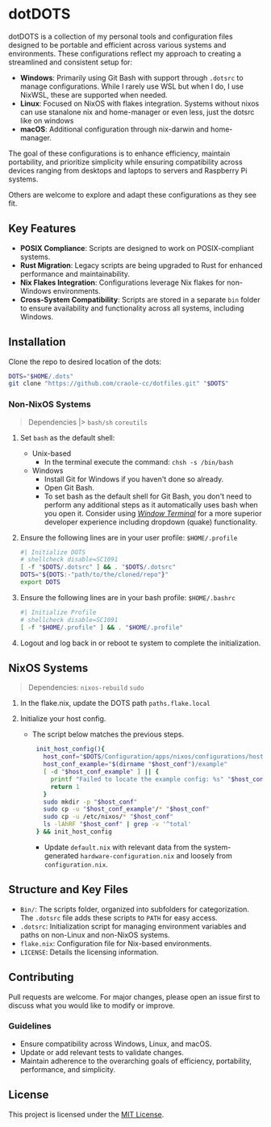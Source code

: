 # dotDOTS

dotDOTS is a collection of my personal tools and configuration files designed to be portable and efficient across various systems and environments. These configurations reflect my approach to creating a streamlined and consistent setup for:

- **Windows**: Primarily using Git Bash with support through `.dotsrc` to manage configurations. While I rarely use WSL but when I do, I use NixWSL, these are supported when needed.
- **Linux**: Focused on NixOS with flakes integration. Systems without nixos can use stanalone nix and home-manager or even less, just the dotsrc like on windows
- **macOS**: Additional configuration through nix-darwin and home-manager.

The goal of these configurations is to enhance efficiency, maintain portability, and prioritize simplicity while ensuring compatibility across devices ranging from desktops and laptops to servers and Raspberry Pi systems.

Others are welcome to explore and adapt these configurations as they see fit.

## Key Features

- **POSIX Compliance**: Scripts are designed to work on POSIX-compliant systems.
- **Rust Migration**: Legacy scripts are being upgraded to Rust for enhanced performance and maintainability.
- **Nix Flakes Integration**: Configurations leverage Nix flakes for non-Windows environments.
- **Cross-System Compatibility**: Scripts are stored in a separate `bin` folder to ensure availability and functionality across all systems, including Windows.

## Installation

Clone the repo to desired location of the dots:

```sh
DOTS="$HOME/.dots"
git clone "https://github.com/craole-cc/dotfiles.git" "$DOTS"
```

### Non-NixOS Systems

> Dependencies |> `bash/sh` `coreutils`

1. Set `bash` as the default shell:
   - Unix-based
     - In the terminal execute the command: `chsh -s /bin/bash`
   - Windows
     - Install Git for Windows if you haven't done so already.
     - Open Git Bash.
     - To set bash as the default shell for Git Bash, you don't need to perform any additional steps as it automatically uses bash when you open it. Consider using _[Window Terminal](https://apps.microsoft.com/detail/9n8g5rfz9xk3?ocid=webpdpshare)_ for a more superior developer experience including dropdown (quake) functionality.
2. Ensure the following lines are in your user profile: `$HOME/.profile`

   ```sh
   #| Initialize DOTS
   # shellcheck disable=SC1091
   [ -f "$DOTS/.dotsrc" ] && . "$DOTS/.dotsrc"
   DOTS="${DOTS:-"path/to/the/cloned/repo"}"
   export DOTS
   ```

3. Ensure the following lines are in your bash profile: `$HOME/.bashrc`

   ```sh
   #| Initialize Profile
   # shellcheck disable=SC1091
   [ -f "$HOME/.profile" ] && . "$HOME/.profile"
   ```

4. Logout and log back in or reboot te system to complete the initialization.

## NixOS Systems

> Dependencies: `nixos-rebuild` `sudo`

1. In the flake.nix, update the DOTS path `paths.flake.local`

1. Initialize your host config.

   - The script below matches the previous steps.

     ```sh
      init_host_config(){
        host_conf="$DOTS/Configuration/apps/nixos/configurations/hosts/$(hostname)"
        host_conf_example="$(dirname "$host_conf")/example"
        [ -d "$host_conf_example" ] || {
          printf "Failed to locate the example config: %s" "$host_conf_example"
          return 1
        }
        sudo mkdir -p "$host_conf"
        sudo cp -u "$host_conf_example"/* "$host_conf"
        sudo cp -u /etc/nixos/* "$host_conf"
        ls -lAhRF "$host_conf" | grep -v '^total'
      } && init_host_config
     ```

     - Update `default.nix` with relevant data from the system-generated `hardware-configuration.nix` and loosely from `configuration.nix`.

## Structure and Key Files

- `Bin/`: The scripts folder, organized into subfolders for categorization. The `.dotsrc` file adds these scripts to `PATH` for easy access.
- `.dotsrc`: Initialization script for managing environment variables and paths on non-Linux and non-NixOS systems.
- `flake.nix`: Configuration file for Nix-based environments.
- `LICENSE`: Details the licensing information.

## Contributing

Pull requests are welcome. For major changes, please open an issue first to discuss what you would like to modify or improve.

### Guidelines

- Ensure compatibility across Windows, Linux, and macOS.
- Update or add relevant tests to validate changes.
- Maintain adherence to the overarching goals of efficiency, portability, performance, and simplicity.

## License

This project is licensed under the [MIT License](./LICENSE).
